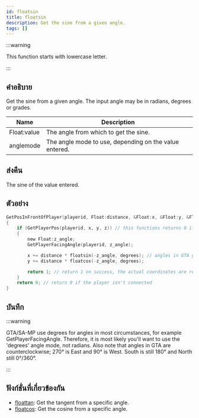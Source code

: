 ```yaml
---
id: floatsin
title: floatsin
description: Get the sine from a given angle.
tags: []
---
```


:::warning

This function starts with lowercase letter.

:::

## คำอธิบาย

Get the sine from a given angle. The input angle may be in radians, degrees or grades.

| Name        | Description                                            |
| ----------- | ------------------------------------------------------ |
| Float:value | The angle from which to get the sine.                  |
| anglemode   | The angle mode to use, depending on the value entered. |

## ส่งคืน

The sine of the value entered.

## ตัวอย่าง

```c
GetPosInFrontOfPlayer(playerid, Float:distance, &Float:x, &Float:y, &Float:z)
{
    if (GetPlayerPos(playerid, x, y, z)) // this functions returns 0 if the player is not connected
    {
        new Float:z_angle;
        GetPlayerFacingAngle(playerid, z_angle);

        x += distance * floatsin(-z_angle, degrees); // angles in GTA go counter-clockwise, so we need to reverse the retrieved angle
        y += distance * floatcos(-z_angle, degrees);

        return 1; // return 1 on success, the actual coordinates are returned by reference
    }
    return 0; // return 0 if the player isn't connected
}
```

## บันทึก

:::warning

GTA/SA-MP use degrees for angles in most circumstances, for example GetPlayerFacingAngle. Therefore, it is most likely you'll want to use the 'degrees' angle mode, not radians. Also note that angles in GTA are counterclockwise; 270° is East and 90° is West. South is still 180° and North still 0°/360°.

:::

## ฟังก์ชั่นที่เกี่ยวข้องกัน

- [floattan](../functions/floattan): Get the tangent from a specific angle.
- [floatcos](../functions/floatcos): Get the cosine from a specific angle.
